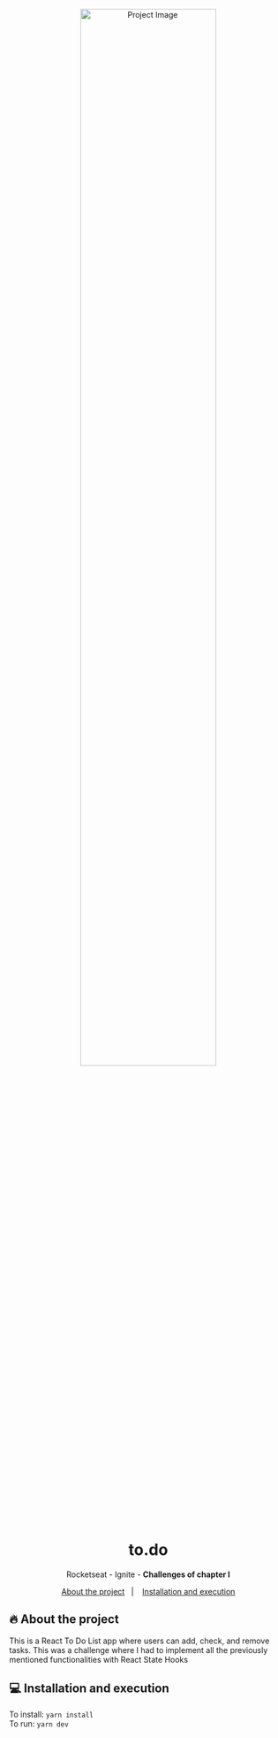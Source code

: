<p align="center">
    <img width="70%" src="https://imgur.com/fB4hpSJ.png" alt="Project Image"/>
</p>

<h1 align="center">to.do</h1>
<p align="center">Rocketseat - Ignite - <strong>Challenges of chapter I</strong></p>
<p align="center">
  <a href="#-about-the-project">About the project</a>&nbsp;&nbsp;&nbsp;|&nbsp;&nbsp;&nbsp;
  <a href="#-installation-and-execution">Installation and execution</a>
</p>

## 🔥 About the project
This is a React To Do List app where users can add, check, and remove tasks. This was a challenge where I had to implement all the previously mentioned functionalities with React State Hooks


## 💻 Installation and execution
To install: `yarn install`<br>
To run: `yarn dev`
